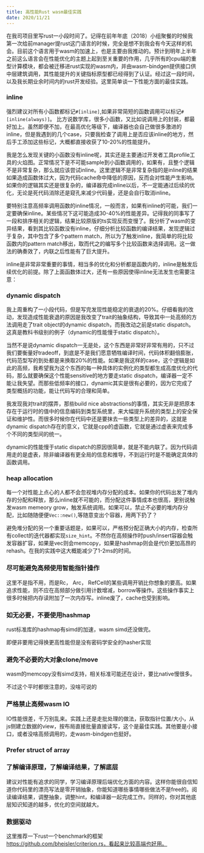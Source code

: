 ```yaml
---
title: 高性能Rust wasm最佳实践
date: 2020/11/21
---
```


在我司项目里写rust一小段时间了。记得在前年年底（2018）小组聚餐的时候我第一次给前manager提rust这门语言的时候，完全是想不到我会有今天这样的机会。目前这个语言用于wasm的加速上，也是主要由我推动的。预计到明年上半年之前这么语言会在性能优化的主题上起到至关重要的作用，几乎所有的cpu端的重型计算模块，都会被迁移进rust实现的wasm内，并由wasm-bindgen提供接口供中层建筑调用，其性能提升的关键指标原型都已经得到了认证。经过这一段时间，以及我长期业余时间内的rust开发经验。这里简单谈一下性能方面的最佳实践。

### inline

强烈建议对所有小函数都标记`#[inline]`,如果非常简短的函数调用可以标记`#[inline(always)]`。 比方说数学库，很多小函数，又比如说调用上的封装，都最好加上。虽然即便不加，在最高优化等级下，编译器也会自己做很多激进的inline，但是我遇到的几个case，只要我检查了调用上是否应该inline的地方，然后手工添加这些标记，大概都直接收获了10-20%的性能提升。

我是怎么发现关键的小函数没有inline呢，其实还是主要通过开发者工具profile工具的火焰图。正常情况下是不可能sample到小函数调用的，如果有，且整个逻辑不是非常复杂，那么就应该尝试inline。这里逻辑不是非常复杂指的是inline的结果如果造成函数体过大，因为代码cache命中降低的原因，反而会对性能产生影响。如果你的逻辑其实还是很复杂的，编译器完成inline以后，不一定能通过后续的优化，无论是死代码消除还是窥孔来减少代码量，还是会自行取消inline。

要特别注意高频率调用函数的inline情况，一般而言，如果有inline的可能，我们一定要确保inline。某些情况下这可能造成30-40%的性能差异。记得我的同事写了一段和排序相关的逻辑，结果比较原版的ts实现反而变慢了。我分析了wasm的变异结果，看到其比较函数没有inline，仔细分析比较函数的编译结果，发现逻辑过于复杂，其中包含了多个pattern match，所以为了触发inline，我简单的将比较函数内的pattern match移出，取而代之的编写多个比较函数来选择调用。这一做法的确奏效了，内联之后性能有了巨大提升。

inline是非常非常重要的事情，相当多的优化和分析都是函数内的，inline是触发后续优化的前提。除了上面函数体过大，还有一些原因使得inline无法发生也需要注意：

### dynamic dispatch

我上周重构了一小段代码，但是写完发现性能稳定的衰退的20%。仔细看我的改动，发现造成性能衰退的原因是我改变了trait的抽象结构，导致其中一处高频的方法调用走了trait object的dynamic dispatch，而我改动之前是static dispatch。这真是教科书级别的例子（dynamic的性能慢于static dispatch）。

当然不是说dynamic dispatch一无是处，这个东西是非常好非常有用的，只不过我们要衡量好tradeoff，到底是不是我们愿意牺牲编译时间，代码体积翻倍膨胀，代码范型写的到处都是来换取20%的性能。如果是我这样的case，这个逻辑是如此的高频，我希望我为这个东西的每一种具体的实例化的类型都生成高度优化的代码，那么就要确保这个性能sensitive的地方要走static dispatch，编译器一定不能让我失望。而那些低频率的接口，dynamic其实是很有必要的，因为它完成了类型概括的功能，能让代码写的合理和简单。

我发现我对trait的摆弄，那些build nice abstractions的事情，其实无非是把原本存在于运行时的值中的信息编码到类型系统里，来大幅提升系统的类型上的安全保证和维护性。而很多时候你在代码中还是要抹去一些类型上的差异的，这就是dynamic dispatch存在的意义，它就是cpp的虚函数，它就是通过虚表来完成多个不同的类型间的统一。

dynamic的性能慢于static dispatch的原因很简单，就是不能内联了。因为代码调用走的是虚表，除非编译器有更全局的信息和推导，不到运行时是不能确定具体的函数调用。

### heap allocation

每一个对性能上点心的人都不会忽视堆内存分配的成本。如果你的代码出发了堆内存的分配和释放，那么inline就不可能的，而分配这件事情成本也很高，更别说触发wasm memeory grow，触发系统调用。如果可以，禁止不必要的堆内存分配，比如随随便便`Vec::new()`,等随意变出个容器，用两下扔了？

避免堆分配的另一个重要话题是，如果可以，严格预分配正确大小的内存，检查所有collect的迭代器都实现`size_hint`。不然你在高频操作时push/insert容器会触发容器扩容，如果是vec则会memcopy，如果是hashmap则会是代价更加高昂的rehash。在我的实践中这大概能减少了1-2ms的时间。

### 尽可能避免高频使用智能指针操作

这里不是指不用，而是Rc， Arc， RefCell的某些调用开销比你想象的要高。如果追求性能，则不应在高频部分做引用计数增减，borrow等操作。这些操作事实上很多时候把内存读附加了一次内存写。inline废了，cache也受到影响。

### 如无必要，不要使用hashmap

rust标准库的hashmap有simd的加速，wasm simd还没做完。

即便非要用记得换更高性能但是没有密码学安全的hasher实现

### 避免不必要的大对象clone/move

wasm的memcopy没有simd支持，相关标准可能还在设计，要比native慢很多。

不过这个平时都很注意的，没啥可说的

### 严格禁止高频wasm IO

IO性能很差，千万别乱来。实践上还是走批处理的做法，获取指针位置/大小，从js侧建立数据的view，按布局直接批量直接读写，这个是最佳实践。其他要是小接口，或者没啥高频调用的，走wasm-bindgen也挺好。

### Prefer struct of array

### 了解编译原理，了解编译结果，了解底层

建议对性能有追求的同学，学习编译原理后端优化方面的内容。这样你能很自信知道你代码里的漂亮写法是零开销抽象，你能知道哪些事情哪些做法不是free的。阅读编译结果，调整抽象，调整hint，和编译器一起完成工作。同样的，你对其他底层知识知道的越多，优化的空间就越大。

### 数据驱动

这里推荐一下rust一个benchmark的框架 https://github.com/bheisler/criterion.rs，看起来比较高端也好用。